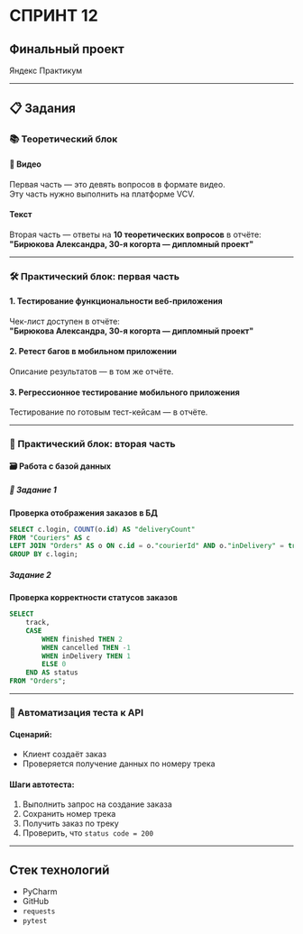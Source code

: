 
#  СПРИНТ 12  
##  Финальный проект  
  Яндекс Практикум 

---

## 📋 Задания

### 📚 Теоретический блок

#### 🎥 Видео  
Первая часть — это девять вопросов в формате видео.  
Эту часть нужно выполнить на платформе VCV.  



####  Текст  
Вторая часть — ответы на **10 теоретических вопросов** в отчёте:  
**"Бирюкова Александра, 30-я когорта — дипломный проект"**

---

### 🛠 Практический блок: первая часть

#### 1. Тестирование функциональности веб-приложения  
Чек-лист доступен в отчёте:  
**"Бирюкова Александра, 30-я когорта — дипломный проект"**

#### 2.  Ретест багов в мобильном приложении  
Описание результатов — в том же отчёте.

#### 3.  Регрессионное тестирование мобильного приложения  
Тестирование по готовым тест-кейсам — в отчёте.

---

### 🧩 Практический блок: вторая часть

#### 🗃 Работа с базой данных

##### 📌 Задание 1  
**Проверка отображения заказов в БД**

```sql
SELECT c.login, COUNT(o.id) AS "deliveryCount"
FROM "Couriers" AS c
LEFT JOIN "Orders" AS o ON c.id = o."courierId" AND o."inDelivery" = true
GROUP BY c.login;
```

#####  Задание 2  
**Проверка корректности статусов заказов**

```sql
SELECT
    track,
    CASE
        WHEN finished THEN 2
        WHEN cancelled THEN -1
        WHEN inDelivery THEN 1
        ELSE 0
    END AS status
FROM "Orders";
```

---

### 🤖 Автоматизация теста к API

####  Сценарий:  
- Клиент создаёт заказ  
- Проверяется получение данных по номеру трека  

#### Шаги автотеста:
1. Выполнить запрос на создание заказа  
2. Сохранить номер трека  
3. Получить заказ по треку  
4. Проверить, что `status code = 200`

---

##  Стек технологий

- PyCharm  
- GitHub  
- `requests`  
- `pytest`